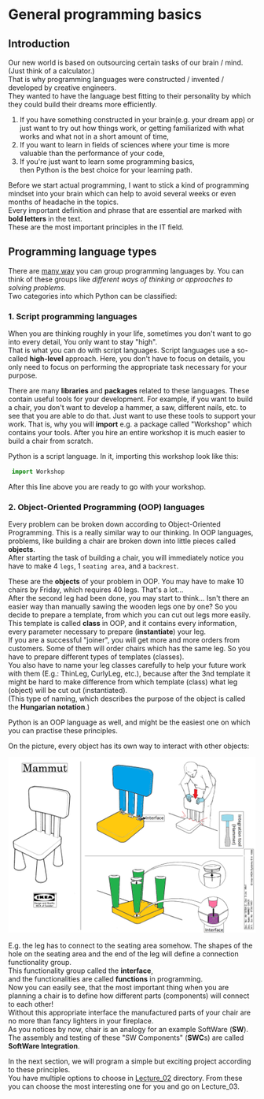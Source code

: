 # General programming basics
## Introduction
Our new world is based on outsourcing certain tasks of our brain / mind. (Just think of a calculator.)  
That is why programming languages were constructed / invented / developed by creative engineers.  
They wanted to have the language best fitting to their personality by which they could build their dreams more efficiently. 
1. If you have something constructed in your brain(e.g. your dream app) or just want to try out how things work, 
or getting familiarized with what works and what not in a short amount of time,
2. If you want to learn in fields of sciences where your time is more valuable than the performance of your code,
3. If you're just want to learn some programming basics,  
then Python is the best choice for your learning path.

Before we start actual programming, I want to stick a kind of programming mindset into your brain 
which can help to avoid several weeks or even months of headache in the topics.  
Every important definition and phrase that are essential are marked with **bold letters** in the text.  
These are the most important principles in the IT field.

## Programming language types
There are [many way](https://softwareengineering.stackexchange.com/questions/17976/how-many-types-of-programming-languages-are-there) you can group programming languages by. 
You can think of these groups like *different ways of thinking or approaches to solving problems*.  
Two categories into which Python can be classified:

### 1. **Script** programming languages  
   When you are thinking roughly in your life, sometimes you don't want to go into every detail, You only want to stay "high".  
   That is what you can do with script languages. Script languages use a so-called **high-level** approach. 
   Here, you don't have to focus on details, you only need to focus on performing the appropriate task necessary for your purpose.  
   
   There are many **libraries** and **packages** related to these languages. These contain useful tools for your development.
   For example, if you want to build a chair, you don't want to develop a hammer, a saw, different nails, etc. to see that you are able to do that. 
   Just want to use these tools to support your work. That is, why you will **import** e.g. a package called "Workshop" which contains your tools.
   After you hire an entire workshop it is much easier to build a chair from scratch.

   Python is a script language. In it, importing this workshop look like this:
   ```python
    import Workshop
   ```
   After this line above you are ready to go with your workshop.
   
### 2. Object-Oriented Programming (OOP) languages
Every problem can be broken down according to Object-Oriented Programming. This is a really similar way to our thinking.
In OOP languages, problems, like building a chair are broken down into little pieces called **objects**.  
After starting the task of building a chair, you will immediately notice you have to make 4 `legs`, 1 `seating area`, and a `backrest`.  

These are the **objects** of your problem in OOP. You may have to make 10 chairs by Friday, which requires 40 legs. That's a lot...   
After the second leg had been done, you may start to think... Isn't there an easier way than manually sawing the wooden legs one by one?
So you decide to prepare a template, from which you can cut out legs more easily.  
This template is called **class** in OOP, and it contains every information, every parameter necessary to prepare (**instantiate**) your leg.  
If you are a successful "joiner", you will get more and more orders from customers. Some of them will order chairs which has the same leg.
So you have to prepare different types of templates (classes).  
You also have to name your leg classes carefully to help your future work with them (E.g.: ThinLeg, CurlyLeg, etc.),
because after the 3nd template it might be hard to make difference from which template (class) what leg (object) will be cut out (instantiated).  
(This type of naming, which describes the purpose of the object is called the **Hungarian notation**.)   
   
Python is an OOP language as well, and might be the easiest one on which you can practise these principles.

On the picture, every object has its own way to interact with other objects:  

![](Pictures/chair.png)  

E.g. the leg has to connect to the seating area somehow.
The shapes of the hole on the seating area and the end of the leg will define a connection functionality group.  
This functionality group called the **interface**,  
and the functionalities are called **functions** in programming.  
Now you can easily see, that the most important thing when you are planning a chair is to define how different parts (components) will connect to each other!  
Without this appropriate interface the manufactured parts of your chair are no more than fancy lighters in your fireplace.  
As you notices by now, chair is an analogy for an example SoftWare (**SW**).  
The assembly and testing of these "SW Components" (**SWC**s) are called **SoftWare Integration**.

In the next section, we will program a simple but exciting project according to these principles.  
You have multiple options to choose in [Lecture_02](../Lecture_02) directory. From these you can choose the most interesting one for you and go on Lecture_03.
